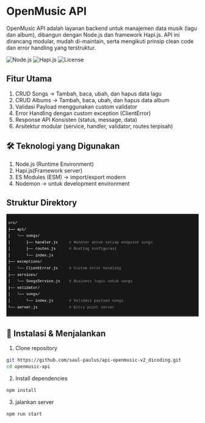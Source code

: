 # OpenMusic API

OpenMusic API adalah layanan backend untuk manajemen data musik (lagu dan album), dibangun dengan Node.js dan framework Hapi.js.
API ini dirancang modular, mudah di-maintain, serta mengikuti prinsip clean code dan error handling yang terstruktur.

![Node.js](https://img.shields.io/badge/node-%3E%3D18-green)
![Hapi.js](https://img.shields.io/badge/hapi.js-v21-blue)
![License](https://img.shields.io/badge/license-MIT-orange)

## Fitur Utama

1. CRUD Songs → Tambah, baca, ubah, dan hapus data lagu
2. CRUD Albums → Tambah, baca, ubah, dan hapus data album
3. Validasi Payload menggunakan custom validator
4. Error Handling dengan custom exception (ClientError)
5. Response API Konsisten (status, message, data)
6. Arsitektur modular (service, handler, validator, routes terpisah)

## 🛠️ Teknologi yang Digunakan

1. Node.js (Runtime Environment)
2. Hapi.js(Framework server)
3. ES Modules (ESM) → import/export modern
4. Nodemon → untuk development environment

## Struktur Direktory

![alt text](image.png)

## 🚀 Instalasi & Menjalankan

1. Clone repository

```bash
git https://github.com/saul-paulus/api-openmusic-v2_dicoding.git
cd openmusic-api
```

2. Install dependencies

```bash
npm install
```

3. jalankan server

```bash
npm run start
```
